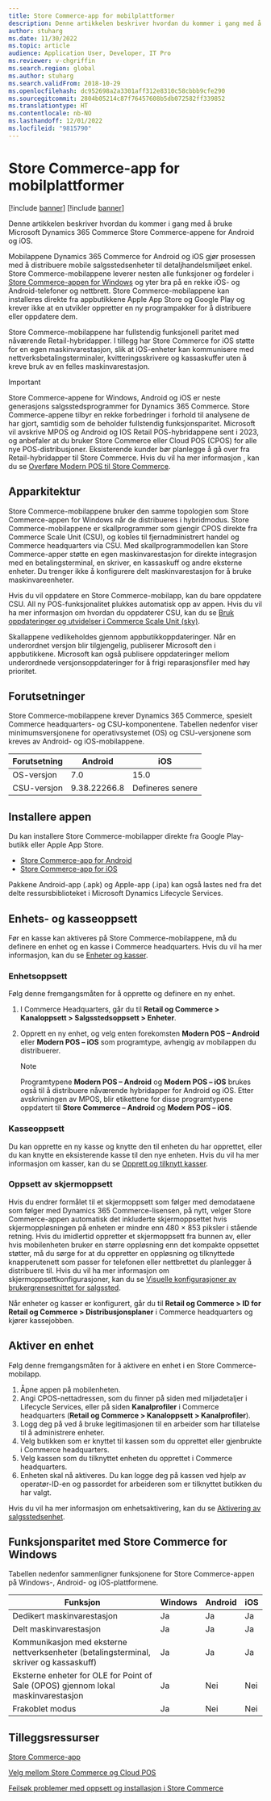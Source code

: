 ```yaml
---
title: Store Commerce-app for mobilplattformer
description: Denne artikkelen beskriver hvordan du kommer i gang med å bruke Microsoft Dynamics 365 Commerce Store Commerce-appen for Android og iOS.
author: stuharg
ms.date: 11/30/2022
ms.topic: article
audience: Application User, Developer, IT Pro
ms.reviewer: v-chgriffin
ms.search.region: global
ms.author: stuharg
ms.search.validFrom: 2018-10-29
ms.openlocfilehash: dc952698a2a3301aff312e8310c58cbbb9cfe290
ms.sourcegitcommit: 2804b05214c87f76457608b5db072582ff339852
ms.translationtype: HT
ms.contentlocale: nb-NO
ms.lasthandoff: 12/01/2022
ms.locfileid: "9815790"
---
```

# <a name="store-commerce-app-for-mobile-platforms"></a>Store Commerce-app for mobilplattformer

[!include [banner](../includes/banner.md)]
[!include [banner](../includes/preview-banner.md)]

Denne artikkelen beskriver hvordan du kommer i gang med å bruke Microsoft Dynamics 365 Commerce Store Commerce-appene for Android og iOS.

Mobilappene Dynamics 365 Commerce for Android og iOS gjør prosessen med å distribuere mobile salgsstedsenheter til detaljhandelsmiljøet enkel. Store Commerce-mobilappene leverer nesten alle funksjoner og fordeler i [Store Commerce-appen for Windows](store-commerce.md) og yter bra på en rekke iOS- og Android-telefoner og nettbrett. Store Commerce-mobilappene kan installeres direkte fra appbutikkene Apple App Store og Google Play og krever ikke at en utvikler oppretter en ny programpakker for å distribuere eller oppdatere dem. 

Store Commerce-mobilappene har fullstendig funksjonell paritet med nåværende Retail-hybridapper. I tillegg har Store Commerce for iOS støtte for en egen maskinvarestasjon, slik at iOS-enheter kan kommunisere med nettverksbetalingsterminaler, kvitteringsskrivere og kassaskuffer uten å kreve bruk av en felles maskinvarestasjon. 

> [!IMPORTANT]
> Store Commerce-appene for Windows, Android og iOS er neste generasjons salgsstedsprogrammer for Dynamics 365 Commerce. Store Commerce-appene tilbyr en rekke forbedringer i forhold til analysene de har gjort, samtidig som de beholder fullstendig funksjonsparitet. Microsoft vil avskrive MPOS og Android og IOS Retail POS-hybridappene sent i 2023, og anbefaler at du bruker Store Commerce eller Cloud POS (CPOS) for alle nye POS-distribusjoner. Eksisterende kunder bør planlegge å gå over fra Retail-hybridapper til Store Commerce. Hvis du vil ha mer informasjon , kan du se [Overføre Modern POS til Store Commerce](pos-extension/migrate-mpos-store-commerce.md). 

## <a name="app-architecture"></a>Apparkitektur

Store Commerce-mobilappene bruker den samme topologien som Store Commerce-appen for Windows når de distribueres i hybridmodus. Store Commerce-mobilappene er skallprogrammer som gjengir CPOS direkte fra Commerce Scale Unit (CSU), og kobles til fjernadministrert handel og Commerce headquarters via CSU. Med skallprogrammodellen kan Store Commerce-apper støtte en egen maskinvarestasjon for direkte integrasjon med en betalingsterminal, en skriver, en kassaskuff og andre eksterne enheter. Du trenger ikke å konfigurere delt maskinvarestasjon for å bruke maskinvareenheter. 

Hvis du vil oppdatere en Store Commerce-mobilapp, kan du bare oppdatere CSU. All ny POS-funksjonalitet plukkes automatisk opp av appen. Hvis du vil ha mer informasjon om hvordan du oppdaterer CSU, kan du se [Bruk oppdateringer og utvidelser i Commerce Scale Unit (sky)](../../fin-ops-core/dev-itpro/deployment/update-retail-channel.md).

Skallappene vedlikeholdes gjennom appbutikkoppdateringer. Når en underordnet versjon blir tilgjengelig, publiserer Microsoft den i appbutikkene. Microsoft kan også publisere oppdateringer mellom underordnede versjonsoppdateringer for å frigi reparasjonsfiler med høy prioritet.

## <a name="prerequisites"></a>Forutsetninger

Store Commerce-mobilappene krever Dynamics 365 Commerce, spesielt Commerce headquarters- og CSU-komponentene. Tabellen nedenfor viser minimumsversjonene for operativsystemet (OS) og CSU-versjonene som kreves av Android- og iOS-mobilappene. 

| Forutsetning | Android      | iOS  |
| ------------ | ------------ | ---- |
| OS-versjon   | 7.0          | 15.0 |
| CSU-versjon  | 9.38.22266.8 | Defineres senere  |

## <a name="install-the-app"></a>Installere appen

Du kan installere Store Commerce-mobilapper direkte fra Google Play-butikk eller Apple App Store. 

- [Store Commerce-app for Android](https://aka.ms/storecommerceandroid)
- [Store Commerce-app for iOS](https://aka.ms/storecommerceios)

Pakkene Android-app (.apk) og Apple-app (.ipa) kan også lastes ned fra det delte ressursbiblioteket i Microsoft Dynamics Lifecycle Services. 

## <a name="device-and-register-setup"></a>Enhets- og kasseoppsett

Før en kasse kan aktiveres på Store Commerce-mobilappene, må du definere en enhet og en kasse i Commerce headquarters. Hvis du vil ha mer informasjon, kan du se [Enheter og kasser](../implementation-considerations-devices.md). 

### <a name="device-setup"></a>Enhetsoppsett

Følg denne fremgangsmåten for å opprette og definere en ny enhet.

1. I Commerce Headquarters, går du til **Retail og Commerce \> Kanaloppsett \> Salgsstedsoppsett \> Enheter**. 
1. Opprett en ny enhet, og velg enten forekomsten **Modern POS – Android** eller **Modern POS – iOS** som programtype, avhengig av mobilappen du distribuerer. 

    > [!NOTE] 
    > Programtypene **Modern POS – Android** og **Modern POS – iOS** brukes også til å distribuere nåværende hybridapper for Android og iOS. Etter avskrivningen av MPOS, blir etikettene for disse programtypene oppdatert til **Store Commerce – Android** og **Modern POS – iOS**. 

### <a name="register-setup"></a>Kasseoppsett

Du kan opprette en ny kasse og knytte den til enheten du har opprettet, eller du kan knytte en eksisterende kasse til den nye enheten. Hvis du vil ha mer informasjon om kasser, kan du se [Opprett og tilknytt kasser](../tasks/create-associate-registers.md).

### <a name="screen-layout-setup"></a>Oppsett av skjermoppsett

Hvis du endrer formålet til et skjermoppsett som følger med demodataene som følger med Dynamics 365 Commerce-lisensen, på nytt, velger Store Commerce-appen automatisk det inkluderte skjermoppsettet hvis skjermoppløsningen på enheten er mindre enn 480 &times; 853 piksler i stående retning. Hvis du imidlertid oppretter et skjermoppsett fra bunnen av, eller hvis mobilenheten bruker en større oppløsning enn det kompakte oppsettet støtter, må du sørge for at du oppretter en oppløsning og tilknyttede knapperutenett som passer for telefonen eller nettbrettet du planlegger å distribuere til. Hvis du vil ha mer informasjon om skjermoppsettkonfigurasjoner, kan du se [Visuelle konfigurasjoner av brukergrensesnittet for salgssted](../pos-screen-layouts.md). 

Når enheter og kasser er konfigurert, går du til **Retail og Commerce \> ID for Retail og Commerce \> Distribusjonsplaner** i Commerce headquarters og kjører kassejobben.

## <a name="activate-a-device"></a>Aktiver en enhet

Følg denne fremgangsmåten for å aktivere en enhet i en Store Commerce-mobilapp.

1. Åpne appen på mobilenheten.
1. Angi CPOS-nettadressen, som du finner på siden med miljødetaljer i Lifecycle Services, eller på siden **Kanalprofiler** i Commerce headquarters (**Retail og Commerce \> Kanaloppsett \> Kanalprofiler**).
1. Logg deg på ved å bruke legitimasjonen til en arbeider som har tillatelse til å administrere enheter.
1. Velg butikken som er knyttet til kassen som du opprettet eller gjenbrukte i Commerce headquarters.
1. Velg kassen som du tilknyttet enheten du opprettet i Commerce headquarters.
1. Enheten skal nå aktiveres. Du kan logge deg på kassen ved hjelp av operatør-ID-en og passordet for arbeideren som er tilknyttet butikken du har valgt. 

Hvis du vil ha mer informasjon om enhetsaktivering, kan du se [Aktivering av salgsstedsenhet](retail-device-activation.md#activate-a-modern-pos-or-cloud-pos-device-by-using-guided-activation).

## <a name="feature-parity-with-store-commerce-for-windows"></a>Funksjonsparitet med Store Commerce for Windows

Tabellen nedenfor sammenligner funksjonene for Store Commerce-appen på Windows-, Android- og iOS-plattformene.

| Funksjon                                                                               | Windows | Android | iOS |
| ------------------------------------------------------------------------------------- | ------- | ------- | --- |
| Dedikert maskinvarestasjon                                                            | Ja     | Ja     | Ja |
| Delt maskinvarestasjon                                                               | Ja     | Ja     | Ja |
| Kommunikasjon med eksterne nettverksenheter (betalingsterminal, skriver og kassaskuff) | Ja     | Ja     | Ja |
| Eksterne enheter for OLE for Point of Sale (OPOS) gjennom lokal maskinvarestasjon             | Ja     | Nei      | Nei  |
| Frakoblet modus                                                                          | Ja     | Nei      | Nei  |

## <a name="additional-resources"></a>Tilleggsressurser

[Store Commerce-app](store-commerce.md)

[Velg mellom Store Commerce og Cloud POS](../mpos-or-cpos.md)

[Feilsøk problemer med oppsett og installasjon i Store Commerce](../troubleshoot/store-commerce-setup-installation.md)
